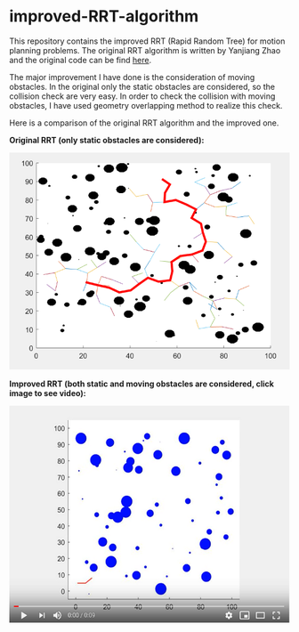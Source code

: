 # improved-RRT-algorithm

This repository contains the improved RRT (Rapid Random Tree) for motion planning problems. The original RRT algorithm is written by Yanjiang 
Zhao and the original code can be find [here](http://www.codeforge.cn/read/218580/pathRRT.m__html). 

The major improvement I have done is the consideration of moving obstacles. In the original only the static obstacles are considered, so the 
collision check are very easy. In order to check the collision with moving obstacles, I have used geometry overlapping method to realize this
check.

Here is a comparison of the original RRT algorithm and the improved one.

**Original RRT (only static obstacles are considered):**

![](https://github.com/LihaoWang1991/improved-RRT-algorithm/blob/master/image-and-video/image1.PNG)

**Improved RRT (both static and moving obstacles are considered, click image to see video):**

[![Watch the video](https://github.com/LihaoWang1991/improved-RRT-algorithm/blob/master/image-and-video/youtube-video.PNG)](https://www.youtube.com/watch?v=14vQHFji4-w)
